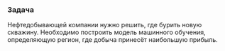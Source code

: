 ### Задача  

Нефтедобывающей компании нужно решить, где бурить новую скважину. Необходимо построить модель машинного обучения,
определяющую регион, где добыча принесёт наибольшую прибыль.
